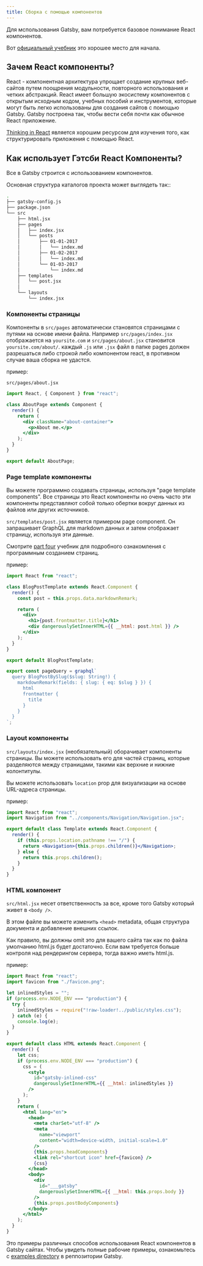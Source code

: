 ```yaml
---
title: Сборка с помощью компонентов
---
```


Для мспользования Gatsby, вам потребуется базовое понимание React компонентов.

Вот [официальный учебник](https://reactjs.org/tutorial/tutorial.html)
это хорошее место для начала.

## Зачем React компоненты?

React - компонентная архитектура упрощает создание крупных веб-сайтов путем поощрения модульности, повторного использования и четких абстракций. React имеет большую экосистему компонентов с открытым исходным кодом, учебных пособий и инструментов, которые могут быть легко использованы для создания сайтов с помощью Gatsby. Gatsby построена так, чтобы вести себя почти как обычное React приложение.

[Thinking in React](https://facebook.github.io/react/docs/thinking-in-react.html)
является хорошим ресурсом для изучения того, как структурировать приложения с помощью React.

## Как использует Гэтсби React Компоненты?

Все в Gatsby строится с использованием компонентов.

Основная структура каталогов проекта может выглядеть так::

```sh
.
├── gatsby-config.js
├── package.json
└── src
    ├── html.jsx
    ├── pages
    │   ├── index.jsx
    │   └── posts
    │       ├── 01-01-2017
    │       │   └── index.md
    │       ├── 01-02-2017
    │       │   └── index.md
    │       └── 01-03-2017
    │           └── index.md
    ├── templates
    │   └── post.jsx
    │
    └── layouts
        └── index.jsx
```

### Компоненты страницы

Компоненты в `src/pages` автоматически становятся страницами с путями на основе имени файла. Например `src/pages/index.jsx` отображается на `yoursite.com`
и `src/pages/about.jsx` становится `yoursite.com/about/`. каждый `.js` или `.jsx`
файл в папке pages должен разрешаться либо строкой либо компонентом react,
в противном случае ваша сборка не удастся.

пример:

`src/pages/about.jsx`

```jsx
import React, { Component } from "react";

class AboutPage extends Component {
  render() {
    return (
      <div className="about-container">
        <p>About me.</p>
      </div>
    );
  }
}

export default AboutPage;
```

### Page template компоненты

Вы можете программно создавать страницы, используя "page template components". Все страницы это React компоненты но очень часто эти компоненты представляют собой только обертки вокруг данных из файлов или других источников.

`src/templates/post.jsx` является примером page component. Он запрашивает GraphQL
для markdown данных и затем отображает страницу, используя эти данные.

Смотрите [part four](/tutorial/part-four/) учебник для подробного ознакомления с программным созданием страниц.

пример:

```jsx
import React from "react";

class BlogPostTemplate extends React.Component {
  render() {
    const post = this.props.data.markdownRemark;

    return (
      <div>
        <h1>{post.frontmatter.title}</h1>
        <div dangerouslySetInnerHTML={{ __html: post.html }} />
      </div>
    );
  }
}

export default BlogPostTemplate;

export const pageQuery = graphql`
  query BlogPostBySlug($slug: String!) {
    markdownRemark(fields: { slug: { eq: $slug } }) {
      html
      frontmatter {
        title
      }
    }
  }
`;
```

### Layout компоненты

`src/layouts/index.jsx` (необязательный) оборачивает компоненты страницы. Вы можете использовать его для частей страниц, которые разделяются между страницами, такими как верхние и нижние колонтитулы.

Вы можете использовать `location` prop для визуализации на основе URL-адреса страницы.

пример:

```jsx
import React from "react";
import Navigation from "../components/Navigation/Navigation.jsx";

export default class Template extends React.Component {
  render() {
    if (this.props.location.pathname !== "/") {
      return <Navigation>{this.props.children()}</Navigation>;
    } else {
      return this.props.children();
    }
  }
}
```

### HTML компонент

`src/html.jsx` несет ответственность за все, кроме того Gatsby который живет в `<body />`.

В этом файле вы можете изменить `<head>` metadata, общая структура документа и добавление внешних ссылок.

Как правило, вы должны omit это для вашего сайта так как по файла умолчанию html.js будет достаточно. Если вам требуется больше контроля над рендерингом сервера, тогда важно иметь html.js.

пример:

```jsx
import React from "react";
import favicon from "./favicon.png";

let inlinedStyles = "";
if (process.env.NODE_ENV === "production") {
  try {
    inlinedStyles = require("!raw-loader!../public/styles.css");
  } catch (e) {
    console.log(e);
  }
}

export default class HTML extends React.Component {
  render() {
    let css;
    if (process.env.NODE_ENV === "production") {
      css = (
        <style
          id="gatsby-inlined-css"
          dangerouslySetInnerHTML={{ __html: inlinedStyles }}
        />
      );
    }
    return (
      <html lang="en">
        <head>
          <meta charSet="utf-8" />
          <meta
            name="viewport"
            content="width=device-width, initial-scale=1.0"
          />
          {this.props.headComponents}
          <link rel="shortcut icon" href={favicon} />
          {css}
        </head>
        <body>
          <div
            id="___gatsby"
            dangerouslySetInnerHTML={{ __html: this.props.body }}
          />
          {this.props.postBodyComponents}
        </body>
      </html>
    );
  }
}
```

Это примеры различных способов использования React компонентов в Gatsby
сайтах. Чтобы увидеть полные рабочие примеры, ознакомьтесь с
[examples directory](https://github.com/gatsbyjs/gatsby/tree/master/examples) в реппозитории Gatsby.
